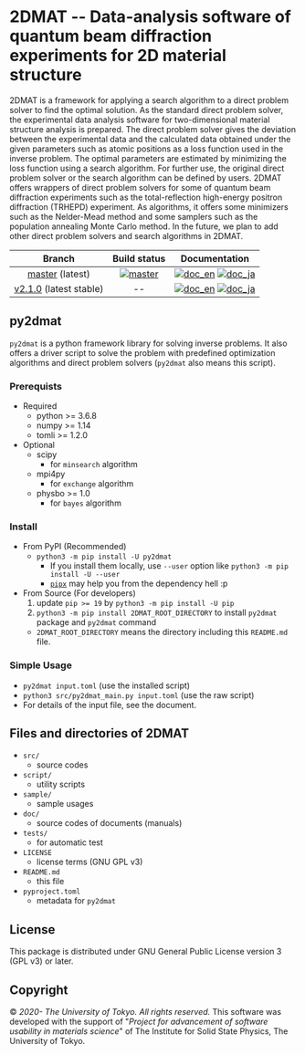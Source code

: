 # 2DMAT -- Data-analysis software of quantum beam diffraction experiments for 2D material structure

2DMAT is a framework for applying a search algorithm to a direct problem solver to find the optimal solution.
As the standard direct problem solver, the experimental data analysis software for two-dimensional material structure analysis is prepared.
The direct problem solver gives the deviation between the experimental data and the calculated data obtained under the given parameters such as atomic positions as a loss function used in the inverse problem.
The optimal parameters are estimated by minimizing the loss function using a search algorithm.
For further use, the original direct problem solver or the search algorithm can be defined by users.
2DMAT offers wrappers of direct problem solvers for some of quantum beam diffraction experiments such as the total-reflection high-energy positron diffraction (TRHEPD) experiment.
As algorithms, it offers some minimizers such as the Nelder-Mead method and some samplers such as the population annealing Monte Carlo method.
In the future, we plan to add other direct problem solvers and search algorithms in 2DMAT.

| Branch |                Build status                 |                                       Documentation                                       |
| :----: | :-----------------------------------------: | :---------------------------------------------------------------------------------------: |
| [master][source/master] (latest) | [![master][ci/master/badge]][ci/master/uri] |        [![doc_en][doc/en/badge]][doc/en/uri] [![doc_ja][doc/ja/badge]][doc/ja/uri]        |
| [v2.1.0][source/stable] (latest stable) |                     --                      | [![doc_en][doc/en/badge]][doc/stable/en/uri] [![doc_ja][doc/ja/badge]][doc/stable/ja/uri] |

## py2dmat

`py2dmat` is a python framework library for solving inverse problems.
It also offers a driver script to solve the problem with predefined optimization algorithms
and direct problem solvers (`py2dmat` also means this script).

### Prerequists

- Required
  - python >= 3.6.8
  - numpy >= 1.14
  - tomli >= 1.2.0
- Optional
  - scipy
    - for `minsearch` algorithm
  - mpi4py
    - for `exchange` algorithm
  - physbo >= 1.0
    - for `bayes` algorithm

### Install

- From PyPI (Recommended)
  - `python3 -m pip install -U py2dmat`
    - If you install them locally, use `--user` option like `python3 -m pip install -U --user`
    - [`pipx`](https://pipxproject.github.io/pipx/) may help you from the dependency hell :p
- From Source (For developers)
  1. update `pip >= 19` by `python3 -m pip install -U pip`
  2. `python3 -m pip install 2DMAT_ROOT_DIRECTORY` to install `py2dmat` package and `py2dmat` command
    - `2DMAT_ROOT_DIRECTORY` means the directory including this `README.md` file.

### Simple Usage

- `py2dmat input.toml` (use the installed script)
- `python3 src/py2dmat_main.py input.toml` (use the raw script)
- For details of the input file, see the document.

## Files and directories of 2DMAT

- `src/`
  - source codes
- `script/`
  - utility scripts
- `sample/`
  - sample usages
- `doc/`
  - source codes of documents (manuals)
- `tests/`
  - for automatic test
- `LICENSE`
  - license terms (GNU GPL v3)
- `README.md`
  - this file
- `pyproject.toml`
  - metadata for `py2dmat`

## License

This package is distributed under GNU General Public License version 3 (GPL v3) or later.

## Copyright

© *2020- The University of Tokyo. All rights reserved.*
This software was developed with the support of "*Project for advancement of software usability in materials science*" of The Institute for Solid State Physics, The University of Tokyo.

[source/master]: https://github.com/issp-center-dev/2DMAT/
[source/stable]: https://github.com/issp-center-dev/2DMAT/tree/v2.1.0
[ci/master/badge]: https://github.com/issp-center-dev/2DMAT/workflows/Test/badge.svg?branch=master
[ci/master/uri]: https://github.com/issp-center-dev/2DMAT/actions?query=branch%3Amaster
[doc/en/badge]: https://img.shields.io/badge/doc-English-blue.svg
[doc/en/uri]: https://issp-center-dev.github.io/2DMAT/manual/master/en/index.html
[doc/ja/badge]: https://img.shields.io/badge/doc-Japanese-blue.svg
[doc/ja/uri]: https://issp-center-dev.github.io/2DMAT/manual/master/ja/index.html
[doc/stable/en/uri]: https://issp-center-dev.github.io/2DMAT/manual/v2.1.0/en/index.html
[doc/stable/ja/uri]: https://issp-center-dev.github.io/2DMAT/manual/v2.1.0/ja/index.html
